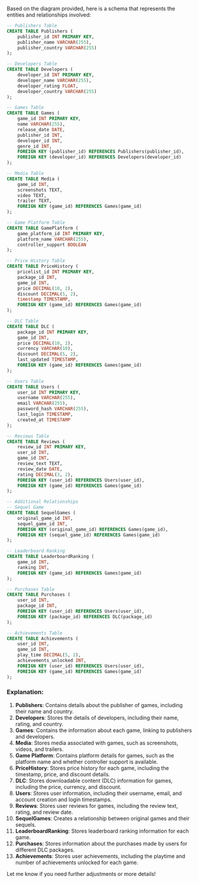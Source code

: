 Based on the diagram provided, here is a schema that represents the entities and relationships involved:

```sql
-- Publishers Table
CREATE TABLE Publishers (
    publisher_id INT PRIMARY KEY,
    publisher_name VARCHAR(255),
    publisher_country VARCHAR(255)
);

-- Developers Table
CREATE TABLE Developers (
    developer_id INT PRIMARY KEY,
    developer_name VARCHAR(255),
    developer_rating FLOAT,
    developer_country VARCHAR(255)
);

-- Games Table
CREATE TABLE Games (
    game_id INT PRIMARY KEY,
    name VARCHAR(255),
    release_date DATE,
    publisher_id INT,
    developer_id INT,
    genre_id INT,
    FOREIGN KEY (publisher_id) REFERENCES Publishers(publisher_id),
    FOREIGN KEY (developer_id) REFERENCES Developers(developer_id)
);

-- Media Table
CREATE TABLE Media (
    game_id INT,
    screenshots TEXT,
    video TEXT,
    trailer TEXT,
    FOREIGN KEY (game_id) REFERENCES Games(game_id)
);

-- Game Platform Table
CREATE TABLE GamePlatform (
    game_platform_id INT PRIMARY KEY,
    platform_name VARCHAR(255),
    controller_support BOOLEAN
);

-- Price History Table
CREATE TABLE PriceHistory (
    pricelist_id INT PRIMARY KEY,
    package_id INT,
    game_id INT,
    price DECIMAL(10, 2),
    discount DECIMAL(5, 2),
    timestamp TIMESTAMP,
    FOREIGN KEY (game_id) REFERENCES Games(game_id)
);

-- DLC Table
CREATE TABLE DLC (
    package_id INT PRIMARY KEY,
    game_id INT,
    price DECIMAL(10, 2),
    currency VARCHAR(10),
    discount DECIMAL(5, 2),
    last_updated TIMESTAMP,
    FOREIGN KEY (game_id) REFERENCES Games(game_id)
);

-- Users Table
CREATE TABLE Users (
    user_id INT PRIMARY KEY,
    username VARCHAR(255),
    email VARCHAR(255),
    password_hash VARCHAR(255),
    last_login TIMESTAMP,
    created_at TIMESTAMP
);

-- Reviews Table
CREATE TABLE Reviews (
    review_id INT PRIMARY KEY,
    user_id INT,
    game_id INT,
    review_text TEXT,
    review_date DATE,
    rating DECIMAL(3, 2),
    FOREIGN KEY (user_id) REFERENCES Users(user_id),
    FOREIGN KEY (game_id) REFERENCES Games(game_id)
);

-- Additional Relationships
-- Sequel Game
CREATE TABLE SequelGames (
    original_game_id INT,
    sequel_game_id INT,
    FOREIGN KEY (original_game_id) REFERENCES Games(game_id),
    FOREIGN KEY (sequel_game_id) REFERENCES Games(game_id)
);

-- Leaderboard Ranking
CREATE TABLE LeaderboardRanking (
    game_id INT,
    ranking INT,
    FOREIGN KEY (game_id) REFERENCES Games(game_id)
);

-- Purchases Table
CREATE TABLE Purchases (
    user_id INT,
    package_id INT,
    FOREIGN KEY (user_id) REFERENCES Users(user_id),
    FOREIGN KEY (package_id) REFERENCES DLC(package_id)
);

-- Achievements Table
CREATE TABLE Achievements (
    user_id INT,
    game_id INT,
    play_time DECIMAL(5, 2),
    achievements_unlocked INT,
    FOREIGN KEY (user_id) REFERENCES Users(user_id),
    FOREIGN KEY (game_id) REFERENCES Games(game_id)
);
```

### Explanation:
1. **Publishers**: Contains details about the publisher of games, including their name and country.
2. **Developers**: Stores the details of developers, including their name, rating, and country.
3. **Games**: Contains the information about each game, linking to publishers and developers.
4. **Media**: Stores media associated with games, such as screenshots, videos, and trailers.
5. **Game Platform**: Contains platform details for games, such as the platform name and whether controller support is available.
6. **PriceHistory**: Stores price history for each game, including the timestamp, price, and discount details.
7. **DLC**: Stores downloadable content (DLC) information for games, including the price, currency, and discount.
8. **Users**: Stores user information, including their username, email, and account creation and login timestamps.
9. **Reviews**: Stores user reviews for games, including the review text, rating, and review date.
10. **SequelGames**: Creates a relationship between original games and their sequels.
11. **LeaderboardRanking**: Stores leaderboard ranking information for each game.
12. **Purchases**: Stores information about the purchases made by users for different DLC packages.
13. **Achievements**: Stores user achievements, including the playtime and number of achievements unlocked for each game.

Let me know if you need further adjustments or more details!